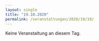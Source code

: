 ```yaml
---
layout: single
title: "19.10.2020"
permalink: /veranstaltungen/2020/10/19/
---
```


Keine Veranstaltung an diesem Tag.
